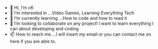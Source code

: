 - 👋 Hi, I’m cK
- 👀 I’m interested in ...Video Games, Learning Everything Tech
- 🌱 I’m currently learning ...How to code and how to read it 
- 💞️ I’m looking to collaborate on any project! I want to learn everything I can about developing and coding 
- 📫 How to reach me ...I will insert my email or you can contact me on here if you are able to.

<!---
Kmill4567/Kmill4567 is a ✨ special ✨ repository because its `README.md` (this file) appears on your GitHub profile.
You can click the Preview link to take a look at your changes.
--->
